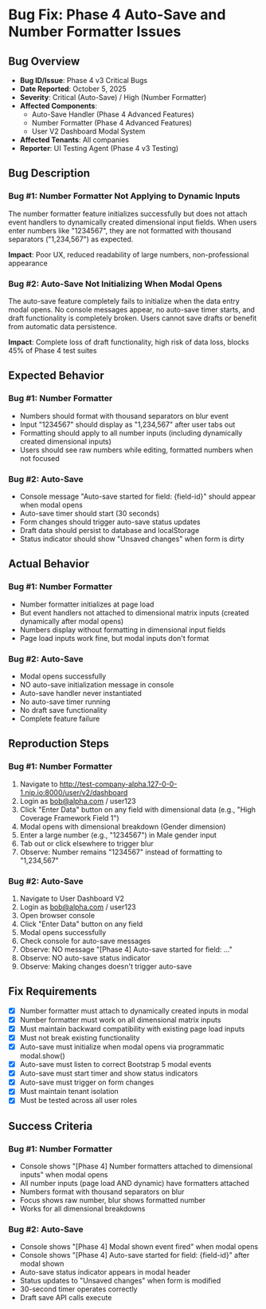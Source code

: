 # Bug Fix: Phase 4 Auto-Save and Number Formatter Issues

## Bug Overview
- **Bug ID/Issue**: Phase 4 v3 Critical Bugs
- **Date Reported**: October 5, 2025
- **Severity**: Critical (Auto-Save) / High (Number Formatter)
- **Affected Components**:
  - Auto-Save Handler (Phase 4 Advanced Features)
  - Number Formatter (Phase 4 Advanced Features)
  - User V2 Dashboard Modal System
- **Affected Tenants**: All companies
- **Reporter**: UI Testing Agent (Phase 4 v3 Testing)

## Bug Description

### Bug #1: Number Formatter Not Applying to Dynamic Inputs
The number formatter feature initializes successfully but does not attach event handlers to dynamically created dimensional input fields. When users enter numbers like "1234567", they are not formatted with thousand separators ("1,234,567") as expected.

**Impact**: Poor UX, reduced readability of large numbers, non-professional appearance

### Bug #2: Auto-Save Not Initializing When Modal Opens
The auto-save feature completely fails to initialize when the data entry modal opens. No console messages appear, no auto-save timer starts, and draft functionality is completely broken. Users cannot save drafts or benefit from automatic data persistence.

**Impact**: Complete loss of draft functionality, high risk of data loss, blocks 45% of Phase 4 test suites

## Expected Behavior

### Bug #1: Number Formatter
- Numbers should format with thousand separators on blur event
- Input "1234567" should display as "1,234,567" after user tabs out
- Formatting should apply to all number inputs (including dynamically created dimensional inputs)
- Users should see raw numbers while editing, formatted numbers when not focused

### Bug #2: Auto-Save
- Console message "Auto-save started for field: {field-id}" should appear when modal opens
- Auto-save timer should start (30 seconds)
- Form changes should trigger auto-save status updates
- Draft data should persist to database and localStorage
- Status indicator should show "Unsaved changes" when form is dirty

## Actual Behavior

### Bug #1: Number Formatter
- Number formatter initializes at page load
- But event handlers not attached to dimensional matrix inputs (created dynamically after modal opens)
- Numbers display without formatting in dimensional input fields
- Page load inputs work fine, but modal inputs don't format

### Bug #2: Auto-Save
- Modal opens successfully
- NO auto-save initialization message in console
- Auto-save handler never instantiated
- No auto-save timer running
- No draft save functionality
- Complete feature failure

## Reproduction Steps

### Bug #1: Number Formatter
1. Navigate to http://test-company-alpha.127-0-0-1.nip.io:8000/user/v2/dashboard
2. Login as bob@alpha.com / user123
3. Click "Enter Data" button on any field with dimensional data (e.g., "High Coverage Framework Field 1")
4. Modal opens with dimensional breakdown (Gender dimension)
5. Enter a large number (e.g., "1234567") in Male gender input
6. Tab out or click elsewhere to trigger blur
7. Observe: Number remains "1234567" instead of formatting to "1,234,567"

### Bug #2: Auto-Save
1. Navigate to User Dashboard V2
2. Login as bob@alpha.com / user123
3. Open browser console
4. Click "Enter Data" button on any field
5. Modal opens successfully
6. Check console for auto-save messages
7. Observe: NO message "[Phase 4] Auto-save started for field: ..."
8. Observe: NO auto-save status indicator
9. Observe: Making changes doesn't trigger auto-save

## Fix Requirements
- [x] Number formatter must attach to dynamically created inputs in modal
- [x] Number formatter must work on all dimensional matrix inputs
- [x] Must maintain backward compatibility with existing page load inputs
- [x] Must not break existing functionality
- [x] Auto-save must initialize when modal opens via programmatic modal.show()
- [x] Auto-save must listen to correct Bootstrap 5 modal events
- [x] Auto-save must start timer and show status indicators
- [x] Auto-save must trigger on form changes
- [x] Must maintain tenant isolation
- [x] Must be tested across all user roles

## Success Criteria

### Bug #1: Number Formatter
- Console shows "[Phase 4] Number formatters attached to dimensional inputs" when modal opens
- All number inputs (page load AND dynamic) have formatters attached
- Numbers format with thousand separators on blur
- Focus shows raw number, blur shows formatted number
- Works for all dimensional breakdowns

### Bug #2: Auto-Save
- Console shows "[Phase 4] Modal shown event fired" when modal opens
- Console shows "[Phase 4] Auto-save started for field: {field-id}" after modal shown
- Auto-save status indicator appears in modal header
- Status updates to "Unsaved changes" when form is modified
- 30-second timer operates correctly
- Draft save API calls execute
